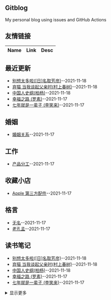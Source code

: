 ## Gitblog
My personal blog using issues and GitHub Actions
## 友情链接
| Name | Link | Desc | 
 | ---- | ---- | ---- |
## 最近更新
- [别想太多啦([日]名取芳彦)](https://github.com/Luckyyyyyyy/phh-blog/issues/34)--2021-11-18
- [弃猫 当我谈起父亲时(村上春树)](https://github.com/Luckyyyyyyy/phh-blog/issues/33)--2021-11-18
- [中国人史纲(柏杨)](https://github.com/Luckyyyyyyy/phh-blog/issues/32)--2021-11-18
- [幸福之路 (罗素)](https://github.com/Luckyyyyyyy/phh-blog/issues/30)--2021-11-17
- [七年就是一辈子 (李笑来)](https://github.com/Luckyyyyyyy/phh-blog/issues/29)--2021-11-17
## 婚姻
- [婚姻关系](https://github.com/Luckyyyyyyy/phh-blog/issues/9)--2021-11-17
## 工作
- [产品分工](https://github.com/Luckyyyyyyy/phh-blog/issues/13)--2021-11-17
## 收藏小店
- [Apple 第三方配件](https://github.com/Luckyyyyyyy/phh-blog/issues/6)--2021-11-17
## 格言
- [无名](https://github.com/Luckyyyyyyy/phh-blog/issues/8)--2021-11-17
- [老孔孟](https://github.com/Luckyyyyyyy/phh-blog/issues/7)--2021-11-17
## 读书笔记
- [别想太多啦([日]名取芳彦)](https://github.com/Luckyyyyyyy/phh-blog/issues/34)--2021-11-18
- [弃猫 当我谈起父亲时(村上春树)](https://github.com/Luckyyyyyyy/phh-blog/issues/33)--2021-11-18
- [中国人史纲(柏杨)](https://github.com/Luckyyyyyyy/phh-blog/issues/32)--2021-11-18
- [幸福之路 (罗素)](https://github.com/Luckyyyyyyy/phh-blog/issues/30)--2021-11-17
- [七年就是一辈子 (李笑来)](https://github.com/Luckyyyyyyy/phh-blog/issues/29)--2021-11-17
<details><summary>显示更多</summary>

- [草莓人生(荻原浩)](https://github.com/Luckyyyyyyy/phh-blog/issues/28)--2021-11-17
- [腾讯传1998—2016(吴晓波)](https://github.com/Luckyyyyyyy/phh-blog/issues/27)--2021-11-17
- [硅谷钢铁侠：埃隆·马斯克的冒险人生((美)阿什利·万斯)](https://github.com/Luckyyyyyyy/phh-blog/issues/26)--2021-11-17
- [道德经说什么 (韩鹏杰)](https://github.com/Luckyyyyyyy/phh-blog/issues/25)--2021-11-17
- [圆圈正义(罗翔)](https://github.com/Luckyyyyyyy/phh-blog/issues/24)--2021-11-17
- [华杉讲透《论语》](https://github.com/Luckyyyyyyy/phh-blog/issues/23)--2021-11-17
- [向上生长(九边)](https://github.com/Luckyyyyyyy/phh-blog/issues/22)--2021-11-17
- [少有人走的路1：心智成熟的旅程 (斯科特·派克)](https://github.com/Luckyyyyyyy/phh-blog/issues/21)--2021-11-17
- [中国式的情与爱 (武志红)](https://github.com/Luckyyyyyyy/phh-blog/issues/20)--2021-11-17
- [读就上瘾的中国史(温伯陵)](https://github.com/Luckyyyyyyy/phh-blog/issues/19)--2021-11-17
- [向前一步(谢丽尔·桑德伯格)](https://github.com/Luckyyyyyyy/phh-blog/issues/18)--2021-11-17
- [失控(KK系列) (凯文•凯利)](https://github.com/Luckyyyyyyy/phh-blog/issues/17)--2021-11-17
- [忘记书名1](https://github.com/Luckyyyyyyy/phh-blog/issues/16)--2021-11-17
- [一年顶十年（剽悍一只猫）](https://github.com/Luckyyyyyyy/phh-blog/issues/15)--2021-11-17
- [了凡四训](https://github.com/Luckyyyyyyy/phh-blog/issues/14)--2021-11-17
- [《情绳》-简媜](https://github.com/Luckyyyyyyy/phh-blog/issues/12)--2021-11-17
- [基督山伯爵](https://github.com/Luckyyyyyyy/phh-blog/issues/11)--2021-11-17
- [费曼学习法](https://github.com/Luckyyyyyyy/phh-blog/issues/10)--2021-11-17
- [刘墉. 我不是教你诈](https://github.com/Luckyyyyyyy/phh-blog/issues/5)--2021-11-17
</details>

